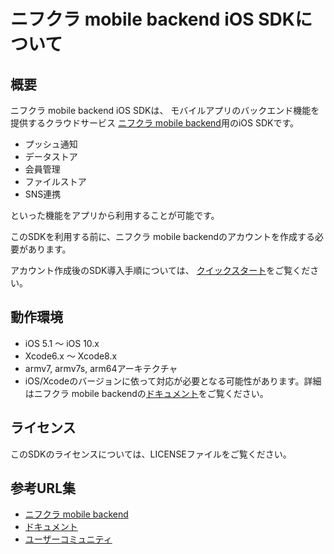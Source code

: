 # ニフクラ  mobile backend iOS SDKについて

## 概要

ニフクラ  mobile backend iOS SDKは、
モバイルアプリのバックエンド機能を提供するクラウドサービス
[ニフクラ  mobile backend](http://mb.cloud.nifty.com)用のiOS SDKです。

- プッシュ通知
- データストア
- 会員管理
- ファイルストア
- SNS連携

といった機能をアプリから利用することが可能です。

このSDKを利用する前に、ニフクラ mobile backendのアカウントを作成する必要があります。

アカウント作成後のSDK導入手順については、
[クイックスタート](https://mbaas.nifcloud.com/doc/quickstart_ios.html)をご覧ください。

## 動作環境

- iOS 5.1 ～ iOS 10.x
- Xcode6.x ～ Xcode8.x
- armv7, armv7s, arm64アーキテクチャ
- iOS/Xcodeのバージョンに依って対応が必要となる可能性があります。詳細はニフクラ mobile backendの[ドキュメント](https://mbaas.nifcloud.com/doc/current/)をご覧ください。


## ライセンス

このSDKのライセンスについては、LICENSEファイルをご覧ください。

## 参考URL集

- [ニフクラ  mobile backend](http://mb.cloud.nifty.com)
- [ドキュメント](https://mbaas.nifcloud.com/doc)
- [ユーザーコミュニティ](https://github.com/NIFCloud-mbaas/UserCommunity)



